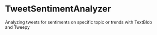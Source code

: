 # TweetSentimentAnalyzer
Analyzing tweets for sentiments on specific topic or trends with TextBlob and Tweepy

